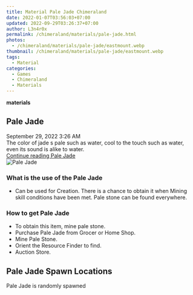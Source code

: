 ```yaml
---
title: Material Pale Jade Chimeraland
date: 2022-01-07T03:56:03+07:00
updated: 2022-09-29T03:26:37+07:00
author: L3n4r0x
permalink: /chimeraland/materials/pale-jade.html
photos:
  - /chimeraland/materials/pale-jade/eastmount.webp
thumbnail: /chimeraland/materials/pale-jade/eastmount.webp
tags:
  - Material
categories:
  - Games
  - Chimeraland
  - Materials
---
```


<section id="bootstrap-wrapper">
  <link
    rel="stylesheet"
    href="https://cdn.statically.io/gh/dimaslanjaka/Web-Manajemen/40ac3225/css/bootstrap-4.5-wrapper.css"
  />
  <div
    class="row g-0 border rounded overflow-hidden flex-md-row mb-4 shadow-sm position-relative bg-light text-dark"
  >
    <div class="col p-4 d-flex flex-column position-static">
      <strong class="d-inline-block mb-2 text-success">materials</strong>
      <h2 class="mb-0">Pale Jade</h2>
      <div class="mb-1 text-muted">September 29, 2022 3:26 AM</div>
      <div class="mb-2 border p-1">
        The color of jade s pale such as water, cool to the touch such as water,
        even its sound is alike to water.
      </div>
      <a
        href="/chimeraland/materials/pale-jade.html"
        class="stretched-link d-none"
        >Continue reading Pale Jade</a
      >
    </div>
    <div class="col-auto d-none d-lg-block">
      <img
        src="/chimeraland/materials/pale-jade/eastmount.webp"
        alt="Pale Jade"
      />
    </div>
  </div>
  <div class="row bg-light text-dark">
    <div class="col-lg-6 col-12 mb-2">
      <div class="card">
        <div class="card-body">
          <h3 class="card-title">What is the use of the Pale Jade</h3>
          <div class="card-text">
            <ul>
              <li>
                Can be used for Creation. There is a chance to obtain it when
                Mining skill conditions have been met. Pale stone can be found
                everywhere.
              </li>
            </ul>
          </div>
        </div>
      </div>
    </div>
    <div class="col-lg-6 col-12 mb-2">
      <div class="card">
        <div class="card-body">
          <h3 class="card-title">How to get Pale Jade</h3>
          <div class="card-text">
            <ul>
              <li>To obtain this item, mine pale stone.</li>
              <li>Purchase Pale Jade from Grocer or Home Shop.</li>
              <li>Mine Pale Stone.</li>
              <li>Orient the Resource Finder to find.</li>
              <li>Auction Store.</li>
            </ul>
          </div>
        </div>
      </div>
    </div>
    <div class="col-12 mb-2">
      <h2>Pale Jade Spawn Locations</h2>
      <p>Pale Jade is randomly spawned</p>
    </div>
  </div>
</section>